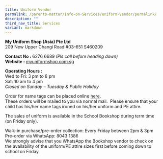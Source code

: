```yaml
---
title: Uniform Vendor
permalink: /parents-matter/Info-on-Services/uniform-vendor/permalink/
description: ""
third_nav_title: Services
variant: markdown
---
```

**My Uniform Shop (Asia) Pte Ltd**<br>
209 New Upper Changi Road #03-651 S460209  

**Contact No :** 6276 6689&nbsp;_(Pls call before heading down)_  
**Website :** <a href="http://myuniformshop.com.sg/" target="_blank" rel="noopener noreferrer">myuniformshop.com.sg</a>

**Operating Hours :** <br>Wed to Fri: 3 pm to 8 pm  
Sat: 10 am to 4 pm  
_Closed on Sunday – Tuesday &amp; Public Holiday_

Order for name tags can be placed online <a href="https://www.myuniformshop.com.sg/name-tag-order" target="_blank" rel="noopener noreferrer">here</a>. 
<br>These orders will be mailed to you via normal mail.&nbsp; Please ensure that your child has his/her name tags ironed on his/her uniform and PE attire.

The sales of uniform is available in the School Bookshop during term time (on Friday only).

Walk-in purchase/pre-order collection: Every Friday between 2pm &amp; 3pm
Pre-order via WhatsApp: 8043 1386 <br>
We strongly advise that you WhatsApp the Bookshop vendor to check on the availability of the uniform/PE attire sizes first before coming down to school on Friday.